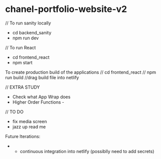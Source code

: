 # chanel-portfolio-website-v2

// To run sanity locally 
- cd backend_sanity
- npm run dev 

// To run React
- cd frontend_react
- npm start

To create production build of the applications
// cd frontend_react
// npm run build 
//drag build file into netlify

// EXTRA STUDY 
- Check what App Wrap does
- Higher Order Functions - 

// TO DO 
- fix media screen  
- jazz up read me

Future Iterations:
- - continuous integration into netlify (possiblly need to add secrets)